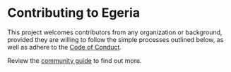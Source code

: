 <!-- SPDX-License-Identifier: Apache-2.0 -->
<!-- Copyright Contributors to the Egeria project. -->

# Contributing to Egeria

This project welcomes contributors from any organization or background, provided they are
willing to follow the simple processes outlined below, as well as adhere to the 
[Code of Conduct](https://github.com/odpi/specs/wiki/ODPi-Code-of-Conduct).

Review the [community guide](./Community-Guide.md) to find out more.
